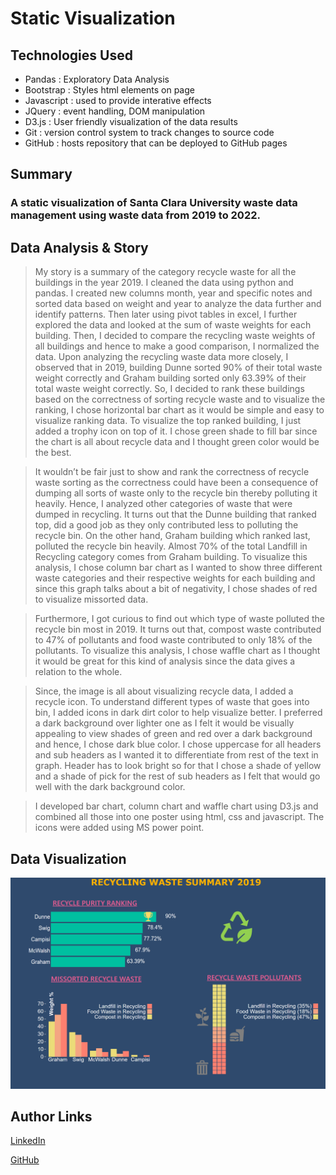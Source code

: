 # Static Visualization

## Technologies Used
- Pandas : Exploratory Data Analysis
- Bootstrap  : Styles html elements on page
- Javascript : used to provide interative effects
- JQuery : event handling, DOM manipulation
- D3.js : User friendly visualization of the data results
- Git : version control system to track changes to source code
- GitHub : hosts repository that can be deployed to GitHub pages

## Summary
### A static visualization of Santa Clara University waste data management using waste data from 2019 to 2022.

## Data Analysis & Story

> My story is a summary of the category recycle waste for all the buildings in the year 2019. I cleaned the data using python and pandas. I created new columns month, year and specific notes and sorted data based on weight and year to analyze the data further and identify patterns. Then later using pivot tables in excel, I further explored the data and looked at the sum of waste weights for each building. Then, I decided to compare the recycling waste weights of all buildings and hence to make a good comparison, I normalized the data. Upon analyzing the recycling waste data more closely, I observed that in 2019, building Dunne sorted 90% of their total waste weight correctly and Graham building sorted only 63.39% of their total waste weight correctly. So, I decided to rank these buildings based on the correctness of sorting recycle waste and to visualize the ranking, I chose horizontal bar chart as it would be simple and easy to visualize ranking data. To visualize the top ranked building, I just added a trophy icon on top of it. I chose green shade to fill bar since the chart is all about recycle data and I thought green color would be the best. 

> It wouldn’t be fair just to show and rank the correctness of recycle waste sorting as the correctness could have been a consequence of dumping all sorts of waste only to the recycle bin thereby polluting it heavily. Hence, I analyzed other categories of waste that were dumped in recycling. It turns out that the Dunne building that ranked top, did a good job as they only contributed less to polluting the recycle bin. On the other hand, Graham building which ranked last, polluted the recycle bin heavily. Almost 70% of the total Landfill in Recycling category comes from Graham building. To visualize this analysis, I chose column bar chart as I wanted to show three different waste categories and their respective weights for each building and since this graph talks about a bit of negativity, I chose shades of red to visualize missorted data.

> Furthermore, I got curious to find out which type of waste polluted the recycle bin most in 2019. It turns out that, compost waste contributed to 47% of pollutants and food waste contributed to only 18% of the pollutants. To visualize this analysis, I chose waffle chart as I thought it would be great for this kind of analysis since the data gives a relation to the whole. 

> Since, the image is all about visualizing recycle data, I added a recycle icon. To understand different types of waste that goes into bin, I added icons in dark dirt color to help visualize better. I preferred a dark background over lighter one as I felt it would be visually appealing to view shades of green and red over a dark background and hence, I chose dark blue color. I chose uppercase for all headers and sub headers as I wanted it to differentiate from rest of the text in graph. Header has to look bright so for that I chose a shade of yellow and a shade of pick for the rest of sub headers as I felt that would go well with the dark background color. 

> I developed bar chart, column chart and waffle chart using D3.js and combined all those into one poster using html, css and javascript. The icons were added using MS power point.

## Data Visualization
![Site](./image.png)

## Author Links
[LinkedIn](https://www.linkedin.com/in/mahisha-gunasekaran-0a780a88/)

[GitHub](https://github.com/Mahi-Mani)